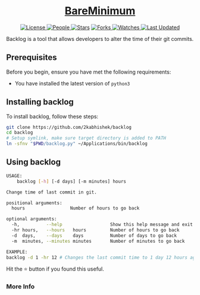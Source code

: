 <div align = "center">

<h1><a href="https://2kabhishek.github.io/backlog">BareMinimum</a></h1>

<a href="https://github.com/2KAbhishek/backlog/blob/main/LICENSE">
<img alt="License" src="https://img.shields.io/github/license/2kabhishek/backlog?style=flat&color=eee&label="> </a>

<a href="https://github.com/2KAbhishek/backlog/graphs/contributors">
<img alt="People" src="https://img.shields.io/github/contributors/2kabhishek/backlog?style=flat&color=ffaaf2&label=People"> </a>

<a href="https://github.com/2KAbhishek/backlog/stargazers">
<img alt="Stars" src="https://img.shields.io/github/stars/2kabhishek/backlog?style=flat&color=98c379&label=Stars"></a>

<a href="https://github.com/2KAbhishek/backlog/network/members">
<img alt="Forks" src="https://img.shields.io/github/forks/2kabhishek/backlog?style=flat&color=66a8e0&label=Forks"> </a>

<a href="https://github.com/2KAbhishek/backlog/watchers">
<img alt="Watches" src="https://img.shields.io/github/watchers/2kabhishek/backlog?style=flat&color=f5d08b&label=Watches"> </a>

<a href="https://github.com/2KAbhishek/backlog/pulse">
<img alt="Last Updated" src="https://img.shields.io/github/last-commit/2kabhishek/backlog?style=flat&color=e06c75&label="> </a>

</div>

Backlog is a tool that allows developers to alter the time of their git commits.

## Prerequisites

Before you begin, ensure you have met the following requirements:

- You have installed the latest version of `python3`

## Installing backlog

To install backlog, follow these steps:

```bash
git clone https://github.com/2kabhishek/backlog
cd backlog
# Setup symlink, make sure target directory is added to PATH
ln -sfnv "$PWD/backlog.py" ~/Applications/bin/backlog
```

## Using backlog

```bash
USAGE:
    backlog [-h] [-d days] [-m minutes] hours

Change time of last commit in git.

positional arguments:
  hours                 Number of hours to go back

optional arguments:
  -h,          --help                  Show this help message and exit
  -hr hours,   --hours   hours         Number of hours to go back
  -d  days,    --days    days          Number of days to go back
  -m  minutes, --minutes minutes       Number of minutes to go back

EXAMPLE:
backlog -d 1 -hr 12 # Changes the last commit time to 1 day 12 hours ago

```

Hit the :star: button if you found this useful.

### More Info
